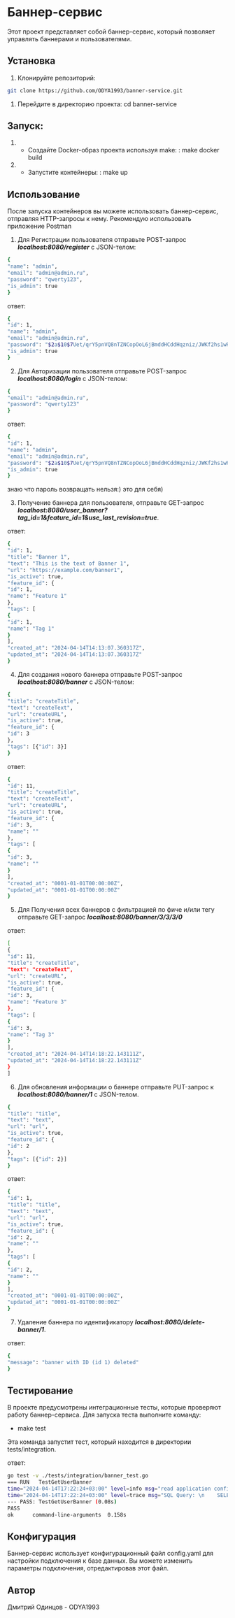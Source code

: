 # Баннер-сервис

Этот проект представляет собой баннер-сервис, который позволяет управлять баннерами и пользователями.

## Установка

1. Клонируйте репозиторий:

```bash
git clone https://github.com/ODYA1993/banner-service.git
```

1. Перейдите в директорию проекта: cd banner-service

## Запуск:

1. - Создайте Docker-образ проекта используя make:
: make docker build


2. - Запустите контейнеры:
: make up

## Использование

После запуска контейнеров вы можете использовать баннер-сервис, отправляя HTTP-запросы к нему.
Рекомендую использовать приложение Postman

1. Для Регистрации пользователя отправьте POST-запрос ***localhost:8080/register*** с JSON-телом:
```bash
{
"name": "admin",
"email": "admin@admin.ru",
"password": "qwerty123",
"is_admin": true
}
```
ответ:

```bash
{
"id": 1,
"name": "admin",
"email": "admin@admin.ru",
"password": "$2a$10$7Uet/qrY5pnVQ8nTZNCopOoL6jBmddHCddHqzniz/JWKf2hs1wRZK",
"is_admin": true
}
```

2. Для Авторизации пользователя отправьте POST-запрос ***localhost:8080/login*** с JSON-телом:

```bash
{
"email": "admin@admin.ru",
"password": "qwerty123"
}
```

ответ:

```bash
{
"id": 1,
"name": "admin",
"email": "admin@admin.ru",
"password": "$2a$10$7Uet/qrY5pnVQ8nTZNCopOoL6jBmddHCddHqzniz/JWKf2hs1wRZK",
"is_admin": true
}
```
знаю что пароль возвращать нельзя:) это для себя)


3. Получение баннера для пользователя, отправьте GET-запрос ***localhost:8080/user_banner?tag_id=1&feature_id=1&use_last_revision=true***.

ответ:
```bash
{
"id": 1,
"title": "Banner 1",
"text": "This is the text of Banner 1",
"url": "https://example.com/banner1",
"is_active": true,
"feature_id": {
"id": 1,
"name": "Feature 1"
},
"tags": [
{
"id": 1,
"name": "Tag 1"
}
],
"created_at": "2024-04-14T14:13:07.360317Z",
"updated_at": "2024-04-14T14:13:07.360317Z"
}
```

4. Для создания нового баннера отправьте POST-запрос ***localhost:8080/banner*** с JSON-телом:

```bash
{
"title": "createTitle",
"text": "createText",
"url": "createURL",
"is_active": true,
"feature_id": {
"id": 3
},
"tags": [{"id": 3}]
}
```

ответ:

```bash
{
"id": 11,
"title": "createTitle",
"text": "createText",
"url": "createURL",
"is_active": true,
"feature_id": {
"id": 3,
"name": ""
},
"tags": [
{
"id": 3,
"name": ""
}
],
"created_at": "0001-01-01T00:00:00Z",
"updated_at": "0001-01-01T00:00:00Z"
}
```

5. Для Получения всех баннеров c фильтрацией по фиче и/или тегу отправьте GET-запрос ***localhost:8080/banner/3/3/3/0***

ответ:
```bash
[
{
"id": 11,
"title": "createTitle",
"text": "createText",
"url": "createURL",
"is_active": true,
"feature_id": {
"id": 3,
"name": "Feature 3"
},
"tags": [
{
"id": 3,
"name": "Tag 3"
}
],
"created_at": "2024-04-14T14:18:22.143111Z",
"updated_at": "2024-04-14T14:18:22.143111Z"
}
]
```

6. Для обновления информации о баннере отправьте PUT-запрос к ***localhost:8080/banner/1*** с JSON-телом.

```bash
{
"title": "title",
"text": "text",
"url": "url",
"is_active": true,
"feature_id": {
"id": 2
},
"tags": [{"id": 2}]
}
```

ответ:
```bash
{
"id": 1,
"title": "title",
"text": "text",
"url": "url",
"is_active": true,
"feature_id": {
"id": 2,
"name": ""
},
"tags": [
{
"id": 2,
"name": ""
}
],
"created_at": "0001-01-01T00:00:00Z",
"updated_at": "0001-01-01T00:00:00Z"
}
```

7. Удаление баннера по идентификатору ***localhost:8080/delete-banner/1***.

ответ:
```bash
{
"message": "banner with ID (id 1) deleted"
}
```

## Тестирование

В проекте предусмотрены интеграционные тесты, которые проверяют работу баннер-сервиса. Для запуска теста выполните команду:

- make test

Эта команда запустит тест, который находится в директории tests/integration.

ответ:

```bash
go test -v ./tests/integration/banner_test.go
=== RUN   TestGetUserBanner
time="2024-04-14T17:22:24+03:00" level=info msg="read application configuration" func="banner-service/internal/config.GetConfig.func1()" file="config.go, 41"
time="2024-04-14T17:22:24+03:00" level=trace msg="SQL Query: \n    SELECT b.id, b.title, b.text, b.url, b.is_active, b.created_at, b.updated_at, array_agg(t.id) as tag_ids, f.id as feature_id, f.name as feature_name\n    FROM banners b\n    JOIN features f ON b.feature_id = f.id\n    JOIN banner_tags bt ON b.id = bt.banner_id\n    JOIN tags t ON bt.tag_id = t.id\n    WHERE f.id = $1 AND t.id = $2\n    GROUP BY b.id, f.id\n    ORDER BY\nb.updated_at DESC LIMIT 1" func="banner-service/internal/models/banner/dbbanner.(*bannerRepository).GetBannerFromDB()" file="postgres.go, 45"
--- PASS: TestGetUserBanner (0.08s)
PASS
ok      command-line-arguments  0.158s

```

## Конфигурация
Баннер-сервис использует конфигурационный файл config.yaml для настройки подключения к базе данных. Вы можете изменить параметры подключения, отредактировав этот файл.

## Автор
Дмитрий Одинцов - ODYA1993